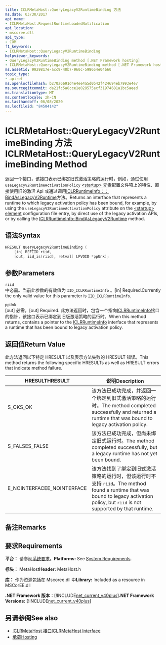 ```yaml
---
title: ICLRMetaHost::QueryLegacyV2RuntimeBinding 方法
ms.date: 03/30/2017
api_name:
- ICLRMetaHost.RequestRuntimeLoadedNotification
api_location:
- mscoree.dll
api_type:
- COM
f1_keywords:
- ICLRMetaHost::QueryLegacyV2RuntimeBinding
helpviewer_keywords:
- QueryLegacyV2RuntimeBinding method [.NET Framework hosting]
- ICLRMetaHost::QueryLegacyV2RuntimeBinding method [.NET Framework hosting]
ms.assetid: 9929817e-acc9-40b7-960c-598664e04b60
topic_type:
- apiref
ms.openlocfilehash: b270a6691d4e4ee4a5d0b42f424694eb7993e4e7
ms.sourcegitcommit: da21fc5a8cce1e028575acf31974681a1bc5aeed
ms.translationtype: MT
ms.contentlocale: zh-CN
ms.lasthandoff: 06/08/2020
ms.locfileid: "84504142"
---
```

# <a name="iclrmetahostquerylegacyv2runtimebinding-method"></a><span data-ttu-id="b76b9-102">ICLRMetaHost::QueryLegacyV2RuntimeBinding 方法</span><span class="sxs-lookup"><span data-stu-id="b76b9-102">ICLRMetaHost::QueryLegacyV2RuntimeBinding Method</span></span>
<span data-ttu-id="b76b9-103">返回一个接口，该接口表示已绑定旧式激活策略的运行时，例如，通过使用 `useLegacyV2RuntimeActivationPolicy` [ \<startup> 元素](../../configure-apps/file-schema/startup/startup-element.md)配置文件项上的特性、直接使用旧的激活 Api 或通过调用[ICLRRuntimeInfo：： BindAsLegacyV2Runtime](iclrruntimeinfo-bindaslegacyv2runtime-method.md)方法。</span><span class="sxs-lookup"><span data-stu-id="b76b9-103">Returns an interface that represents a runtime to which legacy activation policy has been bound, for example, by using the `useLegacyV2RuntimeActivationPolicy` attribute on the [\<startup> element](../../configure-apps/file-schema/startup/startup-element.md) configuration file entry, by direct use of the legacy activation APIs, or by calling the [ICLRRuntimeInfo::BindAsLegacyV2Runtime](iclrruntimeinfo-bindaslegacyv2runtime-method.md) method.</span></span>  
  
## <a name="syntax"></a><span data-ttu-id="b76b9-104">语法</span><span class="sxs-lookup"><span data-stu-id="b76b9-104">Syntax</span></span>  
  
```cpp  
HRESULT QueryLegacyV2RuntimeBinding (  
    [in] REFIID riid,  
    [out, iid_is(riid), retval] LPVOID *ppUnk);  
```  
  
## <a name="parameters"></a><span data-ttu-id="b76b9-105">参数</span><span class="sxs-lookup"><span data-stu-id="b76b9-105">Parameters</span></span>  
 `riid`  
 <span data-ttu-id="b76b9-106">中必需。当前此参数的有效值为 `IID_ICLRRuntimeInfo` 。</span><span class="sxs-lookup"><span data-stu-id="b76b9-106">[in] Required.Currently the only valid value for this parameter is `IID_ICLRRuntimeInfo`.</span></span>  
  
 `ppUnk`  
 <span data-ttu-id="b76b9-107">[out] 必需。</span><span class="sxs-lookup"><span data-stu-id="b76b9-107">[out] Required.</span></span> <span data-ttu-id="b76b9-108">此方法返回时，包含一个指向[ICLRRuntimeInfo](iclrruntimeinfo-interface.md)接口的指针，该接口表示已绑定到旧版激活策略的运行时。</span><span class="sxs-lookup"><span data-stu-id="b76b9-108">When this method returns, contains a pointer to the [ICLRRuntimeInfo](iclrruntimeinfo-interface.md) interface that represents a runtime that has been bound to legacy activation policy.</span></span>  
  
## <a name="return-value"></a><span data-ttu-id="b76b9-109">返回值</span><span class="sxs-lookup"><span data-stu-id="b76b9-109">Return Value</span></span>  
 <span data-ttu-id="b76b9-110">此方法返回以下特定 HRESULT 以及表示方法失败的 HRESULT 错误。</span><span class="sxs-lookup"><span data-stu-id="b76b9-110">This method returns the following specific HRESULTs as well as HRESULT errors that indicate method failure.</span></span>  
  
|<span data-ttu-id="b76b9-111">HRESULT</span><span class="sxs-lookup"><span data-stu-id="b76b9-111">HRESULT</span></span>|<span data-ttu-id="b76b9-112">说明</span><span class="sxs-lookup"><span data-stu-id="b76b9-112">Description</span></span>|  
|-------------|-----------------|  
|<span data-ttu-id="b76b9-113">S_OK</span><span class="sxs-lookup"><span data-stu-id="b76b9-113">S_OK</span></span>|<span data-ttu-id="b76b9-114">该方法已成功完成，并返回一个绑定到旧式激活策略的运行时。</span><span class="sxs-lookup"><span data-stu-id="b76b9-114">The method completed successfully and returned a runtime that was bound to legacy activation policy.</span></span>|  
|<span data-ttu-id="b76b9-115">S_FALSE</span><span class="sxs-lookup"><span data-stu-id="b76b9-115">S_FALSE</span></span>|<span data-ttu-id="b76b9-116">该方法已成功完成，但尚未绑定旧式运行时。</span><span class="sxs-lookup"><span data-stu-id="b76b9-116">The method completed successfully, but a legacy runtime has not yet been bound.</span></span>|  
|<span data-ttu-id="b76b9-117">E_NOINTERFACE</span><span class="sxs-lookup"><span data-stu-id="b76b9-117">E_NOINTERFACE</span></span>|<span data-ttu-id="b76b9-118">该方法找到了绑定到旧式激活策略的运行时，但该运行时不支持 `riid`。</span><span class="sxs-lookup"><span data-stu-id="b76b9-118">The method found a runtime that was bound to legacy activation policy, but `riid` is not supported by that runtime.</span></span>|  
  
## <a name="remarks"></a><span data-ttu-id="b76b9-119">备注</span><span class="sxs-lookup"><span data-stu-id="b76b9-119">Remarks</span></span>  
  
## <a name="requirements"></a><span data-ttu-id="b76b9-120">要求</span><span class="sxs-lookup"><span data-stu-id="b76b9-120">Requirements</span></span>  
 <span data-ttu-id="b76b9-121">**平台：** 请参阅[系统要求](../../get-started/system-requirements.md)。</span><span class="sxs-lookup"><span data-stu-id="b76b9-121">**Platforms:** See [System Requirements](../../get-started/system-requirements.md).</span></span>  
  
 <span data-ttu-id="b76b9-122">**标头：** MetaHost</span><span class="sxs-lookup"><span data-stu-id="b76b9-122">**Header:** MetaHost.h</span></span>  
  
 <span data-ttu-id="b76b9-123">**库：** 作为资源包括在 Mscoree.dll 中</span><span class="sxs-lookup"><span data-stu-id="b76b9-123">**Library:** Included as a resource in MSCorEE.dll</span></span>  
  
 <span data-ttu-id="b76b9-124">**.NET Framework 版本：**[!INCLUDE[net_current_v40plus](../../../../includes/net-current-v40plus-md.md)]</span><span class="sxs-lookup"><span data-stu-id="b76b9-124">**.NET Framework Versions:** [!INCLUDE[net_current_v40plus](../../../../includes/net-current-v40plus-md.md)]</span></span>  
  
## <a name="see-also"></a><span data-ttu-id="b76b9-125">另请参阅</span><span class="sxs-lookup"><span data-stu-id="b76b9-125">See also</span></span>

- [<span data-ttu-id="b76b9-126">ICLRMetaHost 接口</span><span class="sxs-lookup"><span data-stu-id="b76b9-126">ICLRMetaHost Interface</span></span>](iclrmetahost-interface.md)
- [<span data-ttu-id="b76b9-127">承载</span><span class="sxs-lookup"><span data-stu-id="b76b9-127">Hosting</span></span>](index.md)

